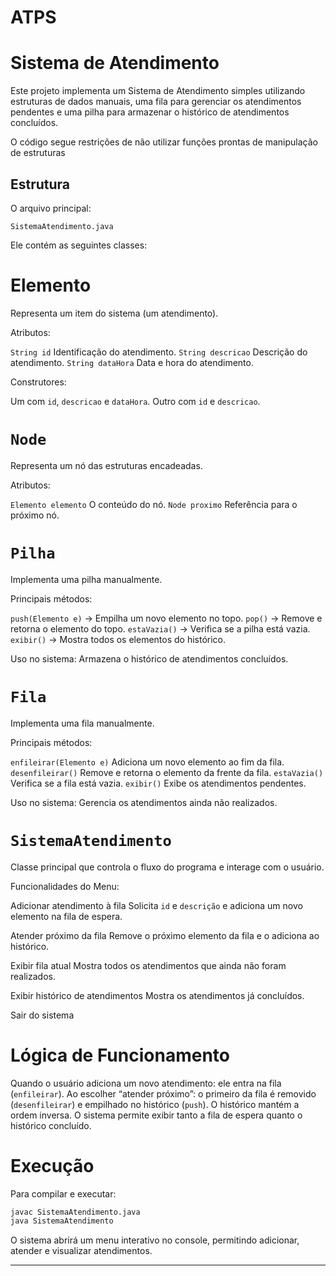 # ATPS

# Sistema de Atendimento

Este projeto implementa um Sistema de Atendimento simples utilizando estruturas de dados manuais, uma fila para gerenciar os atendimentos pendentes e uma pilha para armazenar o histórico de atendimentos concluídos.

O código segue restrições de não utilizar funções prontas de manipulação de estruturas


## Estrutura

O arquivo principal:

```
SistemaAtendimento.java
```

Ele contém as seguintes classes:

# Elemento

Representa um item do sistema (um atendimento).

Atributos:

`String id` Identificação do atendimento.
  `String descricao` Descrição do atendimento.
  `String dataHora` Data e hora do atendimento.

Construtores:

Um com `id`, `descricao` e `dataHora`.
Outro com `id` e `descricao`.

# `Node`

Representa um nó das estruturas encadeadas.

Atributos:

 `Elemento elemento` O conteúdo do nó.
  `Node proximo` Referência para o próximo nó.

# `Pilha`

Implementa uma pilha manualmente.

Principais métodos:

`push(Elemento e)` → Empilha um novo elemento no topo.
`pop()` → Remove e retorna o elemento do topo.
`estaVazia()` → Verifica se a pilha está vazia.
`exibir()` → Mostra todos os elementos do histórico.

Uso no sistema:
Armazena o histórico de atendimentos concluídos.

# `Fila`

Implementa uma fila manualmente.

Principais métodos:

`enfileirar(Elemento e)` Adiciona um novo elemento ao fim da fila.
 `desenfileirar()` Remove e retorna o elemento da frente da fila.
 `estaVazia()` Verifica se a fila está vazia.
 `exibir()` Exibe os atendimentos pendentes.

Uso no sistema:
Gerencia os atendimentos ainda não realizados.


# `SistemaAtendimento`

Classe principal que controla o fluxo do programa e interage com o usuário.

Funcionalidades do Menu:

Adicionar atendimento à fila
   Solicita `id` e `descrição` e adiciona um novo elemento na fila de espera.

Atender próximo da fila
   Remove o próximo elemento da fila e o adiciona ao histórico.

Exibir fila atual
   Mostra todos os atendimentos que ainda não foram realizados.

Exibir histórico de atendimentos
   Mostra os atendimentos já concluídos.

Sair do sistema

# Lógica de Funcionamento

Quando o usuário adiciona um novo atendimento: ele entra na fila (`enfileirar`).
Ao escolher “atender próximo”: o primeiro da fila é removido (`desenfileirar`) e empilhado no histórico (`push`).
O histórico mantém a ordem inversa.
O sistema permite exibir tanto a fila de espera quanto o histórico concluído.


# Execução

Para compilar e executar:

```bash
javac SistemaAtendimento.java
java SistemaAtendimento
```

O sistema abrirá um menu interativo no console, permitindo adicionar, atender e visualizar atendimentos.

---

